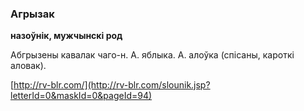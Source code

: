 ### Агрызак
**назоўнік, мужчынскі род**

Абгрызены кавалак чаго-н. А. яблыка. А. алоўка (спісаны, кароткі аловак).

<a rel="author">[http://rv-blr.com/](http://rv-blr.com/slounik.jsp?letterId=0&maskId=0&pageId=94)</a>
